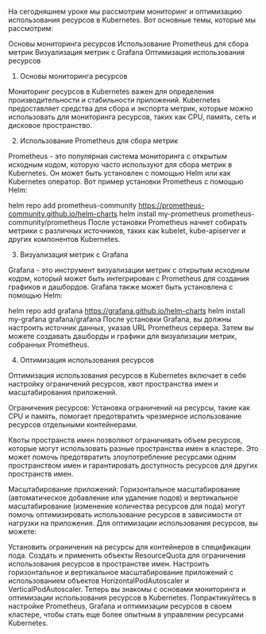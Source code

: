 На сегодняшнем уроке мы рассмотрим мониторинг и оптимизацию использования ресурсов в Kubernetes. Вот основные темы, которые мы рассмотрим:

Основы мониторинга ресурсов
Использование Prometheus для сбора метрик
Визуализация метрик с Grafana
Оптимизация использования ресурсов
1. Основы мониторинга ресурсов

Мониторинг ресурсов в Kubernetes важен для определения производительности и стабильности приложений. Kubernetes предоставляет средства для сбора и экспорта метрик, которые можно использовать для мониторинга ресурсов, таких как CPU, память, сеть и дисковое пространство.

2. Использование Prometheus для сбора метрик

Prometheus - это популярная система мониторинга с открытым исходным кодом, которую часто используют для сбора метрик в Kubernetes. Он может быть установлен с помощью Helm или как Kubernetes оператор. Вот пример установки Prometheus с помощью Helm:


helm repo add prometheus-community https://prometheus-community.github.io/helm-charts
helm install my-prometheus prometheus-community/prometheus
После установки Prometheus начнет собирать метрики с различных источников, таких как kubelet, kube-apiserver и других компонентов Kubernetes.

3. Визуализация метрик с Grafana

Grafana - это инструмент визуализации метрик с открытым исходным кодом, который может быть интегрирован с Prometheus для создания графиков и дашбордов. Grafana также может быть установлена с помощью Helm:

helm repo add grafana https://grafana.github.io/helm-charts
helm install my-grafana grafana/grafana
После установки Grafana, вы должны настроить источник данных, указав URL Prometheus сервера. Затем вы можете создавать дашборды и графики для визуализации метрик, собранных Prometheus.

4. Оптимизация использования ресурсов

Оптимизация использования ресурсов в Kubernetes включает в себя настройку ограничений ресурсов, квот пространства имен и масштабирования приложений.

Ограничения ресурсов: Установка ограничений на ресурсы, такие как CPU и память, помогает предотвратить чрезмерное использование ресурсов отдельными контейнерами.

Квоты пространств имен позволяют ограничивать объем ресурсов, которые могут использовать разные пространства имен в кластере. Это может помочь предотвратить злоупотребление ресурсами одним пространством имен и гарантировать доступность ресурсов для других пространств имен.

Масштабирование приложений: Горизонтальное масштабирование (автоматическое добавление или удаление подов) и вертикальное масштабирование (изменение количества ресурсов для пода) могут помочь оптимизировать использование ресурсов в зависимости от нагрузки на приложения.
Для оптимизации использования ресурсов, вы можете:

Установить ограничения на ресурсы для контейнеров в спецификации пода.
Создать и применить объекты ResourceQuota для ограничения использования ресурсов в пространстве имен.
Настроить горизонтальное и вертикальное масштабирование приложений с использованием объектов HorizontalPodAutoscaler и VerticalPodAutoscaler.
Теперь вы знакомы с основами мониторинга и оптимизации использования ресурсов в Kubernetes. Попрактикуйтесь в настройке Prometheus, Grafana и оптимизации ресурсов в своем кластере, чтобы стать еще более опытным в управлении ресурсами Kubernetes.
